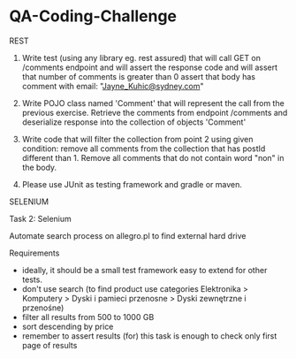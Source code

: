 # QA-Coding-Challenge


REST

1. Write test (using any library eg. rest assured) that will call
GET    on /comments endpoint and will assert the response code and will
assert that number of comments is greater than 0
assert that body has comment with email: "Jayne_Kuhic@sydney.com"

2. Write POJO class named 'Comment' that will represent the call from the previous exercise.
Retrieve the comments from endpoint /comments and deserialize response into the collection of objects 'Comment'

3. Write code that will filter the collection from point 2 using given condition:
remove all comments from the collection that has postId different than 1.
Remove all comments that do not contain word "non" in the body.
4. Please use JUnit as testing framework and gradle or maven.

SELENIUM

Task 2: Selenium

Automate search process on allegro.pl to find external hard drive

Requirements 
- ideally, it should be a small test framework easy to extend for other tests.
- don't use search (to find  product use categories Elektronika > Komputery > Dyski i pamieci przenosne > Dyski zewnętrzne i przenośne)
- filter all results from 500 to 1000 GB
- sort descending by price 
- remember to assert results (for) this task is enough to check only first page of results

